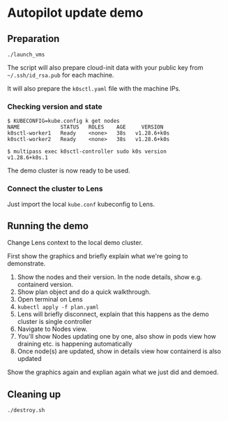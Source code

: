 # Autopilot update demo

## Preparation

```shell
./launch_vms
```

The script will also prepare cloud-init data with your public key from `~/.ssh/id_rsa.pub` for each machine.

It will also prepare the `k0sctl.yaml` file with the machine IPs.

### Checking version and state

```shell
$ KUBECONFIG=kube.config k get nodes
NAME             STATUS   ROLES    AGE     VERSION
k0sctl-worker1   Ready    <none>   38s   v1.28.6+k0s
k0sctl-worker2   Ready    <none>   38s   v1.28.6+k0s

$ multipass exec k0sctl-controller sudo k0s version
v1.28.6+k0s.1
```

The demo cluster is now ready to be used.

### Connect the cluster to Lens

Just import the local `kube.conf` kubeconfig to Lens.

## Running the demo

Change Lens context to the local demo cluster.

First show the graphics and briefly explain what we're going to demonstrate.

1. Show the nodes and their version. In the node details, show e.g. containerd version.
2. Show plan object and do a quick walkthrough.
3. Open terminal on Lens
4. `kubectl apply -f plan.yaml`
5. Lens will briefly disconnect, explain that this happens as the demo cluster is single controller
6. Navigate to Nodes view.
7. You'll show Nodes updating one by one, also show in pods view how draining etc. is happening automatically
8. Once node(s) are updated, show in details view how containerd is also updated

Show the graphics again and explian again what we just did and demoed.

## Cleaning up

```shell
./destroy.sh
```
